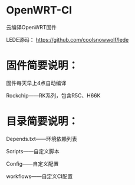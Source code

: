 # OpenWRT-CI
云编译OpenWRT固件

LEDE源码：
https://github.com/coolsnowwolf/lede

# 固件简要说明：

固件每天早上4点自动编译

Rockchip——RK系列，包含R5C、H66K


# 目录简要说明：

Depends.txt——环境依赖列表

Scripts——自定义脚本

Config——自定义配置

workflows——自定义CI配置
